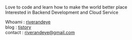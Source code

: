 Love to code and learn how to make the world better place<br/>Interested in Backend Development and Cloud Service



Whoami : [riverandeye](https://riverandeye.com)<br/>blog  : [tistory](https://riverandeye.tistory.com)<br/>contact : riverandeye@gmail.com<br/>
